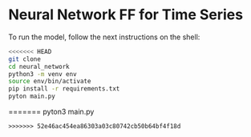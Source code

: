 
# Neural Network FF for Time Series 

To run the model, follow the next instructions on the shell:

```sh
<<<<<<< HEAD
git clone
cd neural_network
python3 -m venv env
source env/bin/activate
pip install -r requirements.txt 
pyton main.py
```
=======
pyton3 main.py
```
>>>>>>> 52e46ac454ea86303a03c80742cb50b64bf4f18d
